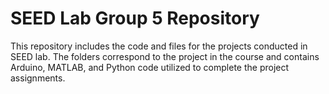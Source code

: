 # SEED Lab Group 5 Repository
This repository includes the code and files for the projects conducted in SEED lab. The folders correspond to the project in the course and contains Arduino, MATLAB, and Python code utilized to complete the project assignments.
